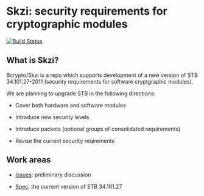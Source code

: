 Skzi: security requirements for cryptographic modules
=====================================================

[![Build Status](https://travis-ci.org/bcrypto/skzi.svg?branch=master)](https://travis-ci.org/bcrypto/skzi)

What is Skzi?
-------------

Bcrypto/Skzi is a repo which supports development of a new version of STB 
34.101.27-2011 (security requirements for software cryptgraphic modules).

We are planning to upgrade STB in the following directions:

* Cover both hardware and software modules

* Introduce new security levels

* Introduce packets (optional groups of consolidated requirements)

* Revise the current security reqirements

Work areas
----------

* [Issues](https://github.com/bcrypto/skzi/issues): preliminary discussion

* [Spec](spec): the current version of STB 34.101.27
